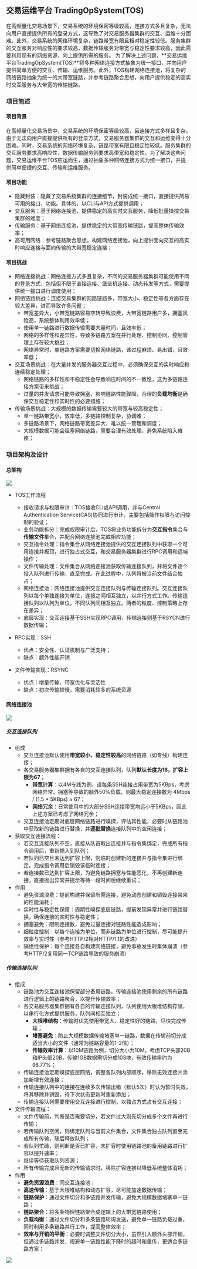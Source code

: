 ## 交易运维平台 TradingOpSystem(TOS)

在高频量化交易场景下，交易系统的环境保密等级较高，连接方式多且复杂，无法向用户直接提供所有的登录方式，这导致了对交易服务器集群的交互、运维十分困难。此外，交易系统的网络环境复杂，链路带宽有限且相对稳定性较低。服务集群的交互服务对响应性的要求较高，数据传输服务对带宽与稳定性要求较高，因此需要利用现有的网络资源，向上提供所需的服务。
为了解决上述问题，**交易运维平台TradingOpSystem(TOS)**将多种网络连接方式抽象为统一接口，并向用户提供简单方便的交互、传输、运维服务。此外，TOS构建网络连接池，将复杂的网络链路抽象为统一的大带宽链路，并参考链路聚合思想，向用户提供稳定的高实时交互服务与大带宽的传输链路。



### 项目简述

#### 项目背景

在高频量化交易场景中，交易系统的环境保密等级较高，且连接方式多样且复杂。由于无法向用户直接提供所有的登录方式，交易服务器集群的交互和运维变得十分困难。同时，交易系统的网络环境复杂，链路带宽有限且稳定性较低。服务集群的交互服务要求高响应性，数据传输服务则要求高带宽和稳定性。为了解决这些问题，交易运维平台TOS应运而生，通过抽象多种网络连接方式为统一接口，并提供简单便捷的交互、传输和运维服务。



#### 项目功能

- 隐藏封装：隐藏了交易系统集群的连接细节，封装成统一接口，直接提供简易可用的接口、功能。具体的，以CLI与API方式提供调用；
- 交互服务：基于网络连接池，提供稳定的高实时交互服务，降低批量操控交易集群的难度；
- 传输服务：基于网络连接池，提供稳定的大带宽传输链路，提高整体传输效率；
- 高可用网络：参考链路聚合思想，构建网络连接池，向上提供面向交互的高实时响应连接与面向传输的大带宽稳定连接；



#### 项目挑战

- 网络连接挑战：网络连接方式多且复杂，不同的交易服务器集群可能使用不同的登录方式，包括但不限于直接连接、堡垒机连接、动态转发等方式，需要提供统一接口进行调度使用；
- 网络链路挑战：连接交易集群的网路链路多，带宽大小、稳定性等各方面存在较大差异，进而导致许多问题；
  - 带宽差异大，小带宽链路容易空转导致浪费，大带宽链路用户多，拥塞风险高，系统整体利用效率低；
  - 使用单一链路进行数据传输需要大量时间，且效率低；
  - 网络的多样性和差异性，导致多链路方案在并行处理、控制协同、控制管理上存在较大挑战；
  - 网络异常时，单链路方案需要切换网络链路，该过程麻烦、易出错，且效率低；
- 交互场景挑战：在大量并发的服务器交互过程中，必须确保交互的实时响应和连续稳定处理；
  - 网络链路的多样性和不稳定性会导致响应时间的不一致性，这为多链路连接方案带来挑战；
  - 过量的并发请求可能导致拥塞、影响链路性能骤降，合理的**负载均衡**是确保交互稳定性和实时性的必要措施；
- 传输场景挑战：大规模的数据传输需要较大的带宽与较高稳定性；
  - 单一链路带宽小，效率低，多链路控制复杂，协调难；
  - 多链路场景下，网络链路带宽差异大，难以统一管理和调度；
  - 大规模数据可能会阻塞网络链路，需要合理有效处理，避免系统陷入瘫痪；



### 项目架构及设计

#### 总架构

![](https://github.com/YMEN6/ProjectShowcase/blob/main/picture/tos1.png?raw=true)

- TOS工作流程
  - 接收请求与权限审计：TOS接收CLI或API调用，并与Central Authentication Service(CAS)协同进行审计，主要包括操作权限与访问控制的验证；
  - 业务功能拆分：完成权限审计后，TOS将业务功能拆分为**交互指令**集合与**传输文件**集合，并配合网络连接池完成相应功能；
  - 交互指令处理：指令集合从网络连接池提供的交互连接队列中获取一个可用连接并板顶，进行独占式交互，和交易服务器集群进行RPC调用和远端操作；
  - 文件传输处理：文件集合从网络连接池获取传输连接队列，并将文件逐个投入队列进行传输，直至完成。在此过程中，队列将被当前文件结合独占；
  - 网络连接池：网络连接池提供交互连接队列与传输连接队列。交互连接队列以每个单独连接为单位，连接之间相互独立，以并行方式工作。传输连接队列以队列为单位，不同队列间相互独立。两者的粒度、控制策略上存在差异；
  - 底层实现：交互连接基于SSH实现RPC调用，传输连接则基于RSYCN进行数据传输；

- RPC实现：SSH
  - 优点：安全性、认证机制与广泛支持；
  - 缺点：额外性能开销
- 文件传输实现：RSYNC
  - 优点：增量传输、带宽优化与灵活性
  - 缺点：初次传输较慢，需要消耗较多的系统资源



#### 网络连接池

![](https://github.com/YMEN6/ProjectShowcase/blob/main/picture/tos2.png?raw=true)

##### 交互连接队列

- 组成
  - 交互连接池默认使用**带宽较小、稳定性较高**的网络链路（如专线）构建连接；
  - 各交易服务器集群拥有各自的交互连接队列，队列**默认长度为16，扩容上限为67**；
    - **带宽计算**：以4M专线为例，设每条SSH连接占用带宽为5KBps，考虑网络异常、拥塞等导致的额外50%负载，则最大稳定连接数为 4Mbps / (1.5 * 5KBps) ≈ 67；
    - **网络冗余**：日常使用中的大部分SSH连接带宽均远小于5KBps，因此上述方案已考虑了网络冗余；
  - 交互连接池定期对底层网络链路进行嗅探，评估其性能，必要时从链路池中获取新的链路进行替换，并**逐批替换**连接队列中的空闲连接；
- 获取交互连接流程：
  - 若交互连接队列不空，直接从队首取出连接并与指令集绑定，完成所有指令调用后，重新插入到队列；
  - 若队列已空且未达到扩容上限，则临时创建新的连接并与指令集进行绑定。完成指令调用后销毁该临时连接；
  - 若连接数已达到扩容上限，为避免链路拥塞与性能恶化，不再创建新连接，直接抛出异常并提示等待一段时间后继续重试；
- 作用
  - 避免资源浪费：提前构建并保留所需连接，避免动态创建和销毁连接带来的性能消耗；
  - 实时性与稳定性保障：周期性嗅探底层链路，提前发现异常并进行链路替换，确保连接的实时性与稳定性；
  - 拥塞避免：限制连接数，避免过量连接对链路性能造成影响；
  - 细粒度控制：以每个连接为单位，而非链路为单位进行控制，尽可能提升效率与实时性（参考HTTP/2相对HTTP/1.1的改进）
  - 隔绝性保护：每个连接各自构建网络链接，避免事故发生时集体崩溃（参考HTTP/2复用同一TCP链路导致的服务崩溃）

##### 传输连接队列

- 组成
  - 链路池为交互连接池保留部分备用链路。传输连接池使用剩余的所有链路进行逻辑上的链路聚合，以提升传输效率；
  - 各交易服务器集群拥有各自的传输连接队列，队列使用大根堆结构存储，以串行化方式提供服务，队列间相互独立；
    - **大根堆结构**：传输时优先使用带宽大、稳定性好的链路，尽快完成传输；
    - **堵塞避免**：防止大规模数据传输堵塞单一链路，数据在传输前切分成适当大小的文件（通常为链路容量的1-2倍）；
    - **传输效率计算**：以10M链路为例，切分大小为10M，考虑TCP头部20B和IP头部20B，传输1GB数据需切分成103块，有效传输率约为96.77%；
  - 传输连接池定期嗅探底层网络，调整各队列内部顺序，移除无效连接并添加新增有效连接；
  - 传输连接队列中的连接在连续多次传输出错（默认5次）时认为暂时失效，将其移除并销毁，待下次状态更新时重新添加；
  - 传输连接队列需要使用交互连接进行控制，以独占方式占有交互连接；
- 文件传输流程：
  - 文件传输前，判断是否需要切分，若文件过大则先切分成多个文件再进行传输；
  - 若传输队列空闲，则绑定队列与当前文件集合，文件集合独占队列直至完成所有传输，随后释放队列；
  - 若队列忙碌，则判断是否已扩容，未扩容时使用链路池的备用链路进行扩容以提升速率；
  - 继续等待获取队列资源；
  - 所有传输完成且无新的传输请求时，移除扩容连接以降低系统整体消耗；
- 作用
  - **避免资源浪费**：同交互连接池；
  - **高速传输**：基于大根堆结构和动态扩容，尽可能加速数据传输；
  - **链路保护**：通过文件切分和多链路并发传输，避免大规模数据堵塞单一链路；
  - **链路聚合**：将多条物理链路聚合成逻辑上的大带宽链路使用；
  - **负载均衡**：通过文件切分和多条链路轮询发送，避免单一链路负载过重，同时利用多条链路并行工作，提高整体效率；
  - **效率与开销的平衡**：必要时调整文件切分大小，虽然引入额外头部开销，但通过多链路并发，规避单一链路性能下降时的超时和重传，更适合多链路方案；



![](https://github.com/YMEN6/ProjectShowcase/blob/main/picture/tos3.png?raw=true)

